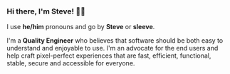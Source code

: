 ### Hi there, I'm Steve! 👋🏼

I use **he/him** pronouns and go by **Steve** or **sleeve**.

I'm a **Quality Engineer** who believes that software should be both easy to understand and enjoyable to use. I'm an advocate for the end users and help craft pixel-perfect experiences that are fast, efficient, functional, stable, secure and accessible for everyone.
